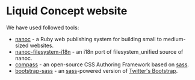 Liquid Concept website
======================

We have used followed tools:

* [nanoc](http://nanoc.stoneship.org/) - a Ruby web publishing system for building small to medium-sized websites.
* [nanoc-filesystem-i18n](//github.com/yannlugrin/nanoc-filesystem-i18n) - an i18n port of filesystem_unified source of nanoc.
* [compass](http://compass-style.org/) - an open-source CSS Authoring Framework based on [sass](http://sass-lang.com/).
* [bootstrap-sass](//github.com/thomas-mcdonald/bootstrap-sass) - an [sass](http://sass-lang.com/)-powered version of [Twitter's Bootstrap](http://twitter.github.com/bootstrap/index.html).

